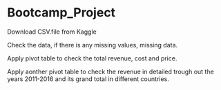 # Bootcamp_Project


Download CSV.file from Kaggle 


Check the data, if there is any missing values, missing data.


Apply pivot table to check the total revenue, cost and price.


Apply aonther pivot table to check the revenue in detailed trough out the years 2011-2016 and its grand total in different countries.
